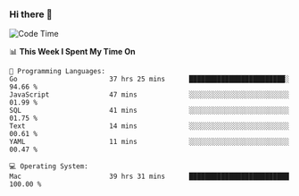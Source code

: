 ### Hi there 👋

<!--
**CrazyCollin/crazycollin** is a ✨ _special_ ✨ repository because its `README.md` (this file) appears on your GitHub profile.

Here are some ideas to get you started:

- 🔭 I’m currently working on ...
- 🌱 I’m currently learning ...
- 👯 I’m looking to collaborate on ...
- 🤔 I’m looking for help with ...
- 💬 Ask me about ...
- 📫 How to reach me: ...
- 😄 Pronouns: ...
- ⚡ Fun fact: ...
-->

<!--START_SECTION:waka-->
![Code Time](http://img.shields.io/badge/Code%20Time-2%2C529%20hrs%2021%20mins-blue)

📊 **This Week I Spent My Time On** 

```text
💬 Programming Languages: 
Go                       37 hrs 25 mins      ████████████████████████░   94.66 % 
JavaScript               47 mins             ░░░░░░░░░░░░░░░░░░░░░░░░░   01.99 % 
SQL                      41 mins             ░░░░░░░░░░░░░░░░░░░░░░░░░   01.75 % 
Text                     14 mins             ░░░░░░░░░░░░░░░░░░░░░░░░░   00.61 % 
YAML                     11 mins             ░░░░░░░░░░░░░░░░░░░░░░░░░   00.47 % 

💻 Operating System: 
Mac                      39 hrs 31 mins      █████████████████████████   100.00 % 
```


<!--END_SECTION:waka-->
